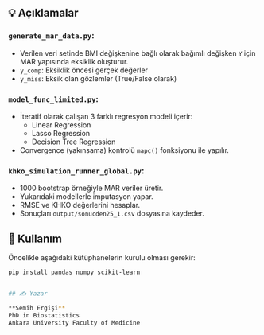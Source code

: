 ## 💡 Açıklamalar

### `generate_mar_data.py`:
- Verilen veri setinde BMI değişkenine bağlı olarak bağımlı değişken `Y` için MAR yapısında eksiklik oluşturur.
- `y_comp`: Eksiklik öncesi gerçek değerler
- `y_miss`: Eksik olan gözlemler (True/False olarak)

### `model_func_limited.py`:
- İteratif olarak çalışan 3 farklı regresyon modeli içerir:
  - Linear Regression
  - Lasso Regression
  - Decision Tree Regression
- Convergence (yakınsama) kontrolü `mapc()` fonksiyonu ile yapılır.

### `khko_simulation_runner_global.py`:
- 1000 bootstrap örneğiyle MAR veriler üretir.
- Yukarıdaki modellerle imputasyon yapar.
- RMSE ve KHKO değerlerini hesaplar.
- Sonuçları `output/sonucden25_1.csv` dosyasına kaydeder.

## 🧪 Kullanım

Öncelikle aşağıdaki kütüphanelerin kurulu olması gerekir:

```bash
pip install pandas numpy scikit-learn


## ✍️ Yazar

**Semih Ergişi**  
PhD in Biostatistics  
Ankara University Faculty of Medicine
